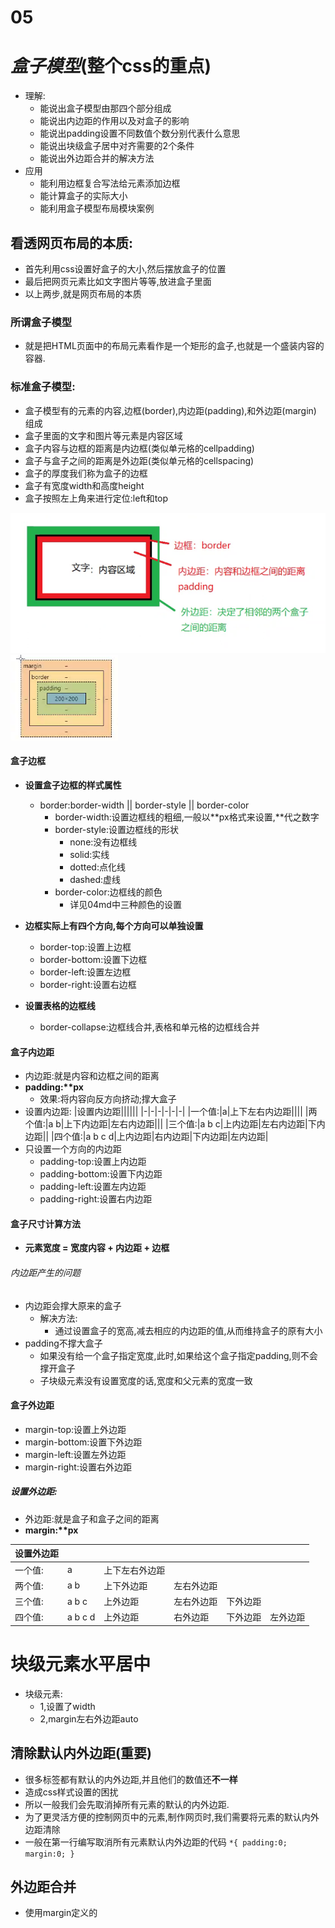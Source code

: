 # 05 
# **_盒子模型_**(整个css的重点)
+ 理解:
    + 能说出盒子模型由那四个部分组成
    + 能说出内边距的作用以及对盒子的影响
    + 能说出padding设置不同数值个数分别代表什么意思
    + 能说出块级盒子居中对齐需要的2个条件
    + 能说出外边距合并的解决方法
+ 应用
    + 能利用边框复合写法给元素添加边框
    + 能计算盒子的实际大小
    + 能利用盒子模型布局模块案例

## 看透网页布局的本质:
+ 首先利用css设置好盒子的大小,然后摆放盒子的位置
+ 最后把网页元素比如文字图片等等,放进盒子里面
+ 以上两步,就是网页布局的本质

### 所谓盒子模型
+ 就是把HTML页面中的布局元素看作是一个矩形的盒子,也就是一个盛装内容的容器.
### 标准盒子模型:
+ 盒子模型有的元素的内容,边框(border),内边距(padding),和外边距(margin) 组成
+ 盒子里面的文字和图片等元素是内容区域
+ 盒子内容与边框的距离是内边框(类似单元格的cellpadding)
+ 盒子与盒子之间的距离是外边距(类似单元格的cellspacing)
+ 盒子的厚度我们称为盒子的边框
+ 盒子有宽度width和高度height
+ 盒子按照左上角来进行定位:left和top

![alt hezimoxin](./image/hezi.jpg "hezi")
![alt hezimoxin](./image/%E7%9B%92%E5%AD%90.png)

#### 盒子边框
+ **设置盒子边框的样式属性**
    + border:border-width || border-style || border-color
        + border-width:设置边框线的粗细,一般以**px格式来设置,\**代之数字
        + border-style:设置边框线的形状
            + none:没有边框线
            + solid:实线
            + dotted:点化线
            + dashed:虚线
        + border-color:边框线的颜色
            + 详见04md中三种颜色的设置
+ **边框实际上有四个方向,每个方向可以单独设置**
    + border-top:设置上边框
    + border-bottom:设置下边框
    + border-left:设置左边框
    + border-right:设置右边框

+ **设置表格的边框线**
    + border-collapse:边框线合并,表格和单元格的边框线合并

#### 盒子内边距
+ 内边距:就是内容和边框之间的距离
+ **padding:*\*px**
    + 效果:将内容向反方向挤动;撑大盒子
+ 设置内边距:
    |设置内边距||||||
    |-|-|-|-|-|-|
    |一个值:|a|上下左右内边距||||
    |两个值:|a b|上下内边距|左右内边距|||
    |三个值:|a b c|上内边距|左右内边距|下内边距||
    |四个值:|a b c d|上内边距|右内边距|下内边距|左内边距|
+ 只设置一个方向的内边距
    + padding-top:设置上内边距
    + padding-bottom:设置下内边距
    + padding-left:设置左内边距
    + padding-right:设置右内边距

#### 盒子尺寸计算方法
+ **元素宽度 = 宽度内容 + 内边距 + 边框**

###### 内边距产生的问题
+ 内边距会撑大原来的盒子
    + 解决方法:
        + 通过设置盒子的宽高,减去相应的内边距的值,从而维持盒子的原有大小
+ padding不撑大盒子 
    + 如果没有给一个盒子指定宽度,此时,如果给这个盒子指定padding,则不会撑开盒子
    + 子块级元素没有设置宽度的话,宽度和父元素的宽度一致

#### 盒子外边距
+ margin-top:设置上外边距
+ margin-bottom:设置下外边距
+ margin-left:设置左外边距
+ margin-right:设置右外边距

##### 设置外边距:
+ 外边距:就是盒子和盒子之间的距离
+ **margin:*\*px**

|设置外边距||||||
|-|-|-|-|-|-|
|一个值:|a|上下左右外边距||||
|两个值:|a b|上下外边距|左右外边距|||
|三个值:|a b c|上外边距|左右外边距|下外边距||
|四个值:|a b c d|上外边距|右外边距|下外边距|左外边距|


# 块级元素水平居中
+ 块级元素:
    + 1,设置了width
    + 2,margin左右外边距auto

## 清除默认内外边距(重要)
+ 很多标签都有默认的内外边距,并且他们的数值还**不一样**
+ 造成css样式设置的困扰
+ 所以一般我们会先取消掉所有元素的默认的内外边距.
+ 为了更灵活方便的控制网页中的元素,制作网页时,我们需要将元素的默认内外边距清除
+ 一般在第一行编写取消所有元素默认内外边距的代码
`*{
    padding:0; 
    margin:0;
}`

## 外边距合并
+ 使用margin定义的